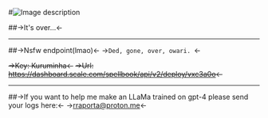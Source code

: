 #![Image description](https://iili.io/HNzisXj.jpg)

##->It's over...<-

***

##->Nsfw endpoint(lmao)<-
->`Ded, gone, over, owari. `<-

~~->Key: Kuruminha<-~~
~~->Url: https://dashboard.scale.com/spellbook/api/v2/deploy/vxc3a0o<-~~

***
##->If you want to help me make an LLaMa trained on gpt-4 please send your logs here:<-
->rraporta@proton.me<-
